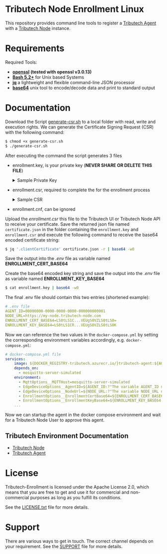 Tributech Node Enrollment Linux
==============================

This repository provides command line tools to register a [Tributech Agent](https://docs.tributech.io/tributech_agent/overview) with a [Tributech Node](https://docs.tributech.io/tributech_node/overview) instance.

Requirements
==============================
Required Tools:
- **[openssl](https://github.com/openssl/openssl)** 
  **(tested with openssl v3.0.13)**
- **[Bash 5.2+](https://www.gnu.org/software/bash/manual/bash.html)** for Unix based Systems
- **[jq](https://jqlang.github.io/jq/)** a lightweight and flexible command-line JSON processor
- **[base64](https://linux.die.net/man/1/base64)** unix tool to encode/decode data and print to standard output 

Documentation
==============================
Download the Script [generate-csr.sh](generate-csr.sh) to a local folder with read, write and execution rights. We can generate the Certificate Signing Request (CSR) with the following command:

```bash
$ chmod +x generate-csr.sh
$ ./generate-csr.sh
```

After executing the command the script generates 3 files

- enrollment.key, is your private key (**NEVER SHARE OR DELETE THIS FILE**)
    <details>
        <summary>Sample Private Key</summary>

        -----BEGIN PRIVATE KEY-----
        MIIEvQIBADANBgkqhkiG9w0BAQEFAASCBKcwggSjAgEAAoIBAQCRg0F36hme8roA
        kkFNLZIbegEd149vSeRgUAukOo5Z/vfWLFFCE4LAYnolxj4rEEaVrI+93oeLHzV/
        F9ITTOCN5Uw89C/otafUfEU0hp4mBBTtVWzX+H20fABKX6ORFUPjPCeX+63bNTpO
        BvHuekwqaJ0wIhxccSMQbh38xd3aDTIGlIr+gcntkF3KVuLcwzmvjvtsabfhyD+F
        dCLjWFghetYVMvtQxOIbvf48qpWU0JvjiCF7BskBS5r6BI/OSowyYdpGjNHbNl8N
        ssvNtx5isqm3+DlLY15BWROGNx/G2jt3YCrSoEr8VMrnHNo3C/+/w2IDcVqJH0Vb
        vyZupceTAgMBAAECggEAAPk+WmWMF1arbO6Nlk0cQafO0xrKoGV/rC9M7KPhqPN+
        SAYS4xzLTqs6Av+xEcuxlTXK3mvbP1CNpJSNuMhWZkym9m9x1J5GibLtKZ1O+JUl
        aLMeH9HPUYJU5CqApytbwWz5HNi3wJQ6GCSOwNg7ozsA9j38L5goMmdyNutCAT/7
        w+uP7ftRiQ0eWOJ1+sbg45XXrn0WCa5FNdv8yLfd1qI6UWjHPMuxaJWSWxIQsnQV
        pCpWDvTF+6jZQ/MAgrsNIH+nBvB/hu98DaHKsMIN6WeNrUaeST1aBBDauK88XEBq
        IW659odzfOMXCgnTgoKk/dP85jsdMPkTLpnnomCKBQKBgQDMaAUmwkniovSsCRV/
        2i3TFOmHTKal1P99FT3e7N8uP1dA/KnzeIyLrUriWM8pvjx/dwheCP8fY1aA51W6
        yo25BA/9yGPTAwhZZFtRFbmtImMpxgls3eWRcch+heGJjUn9zjaddGUENMnK6Ej0
        62tOiJXzO9QFTwDyvKtDljiD/wKBgQC2Pb+kuGy6agtC1Fdb3Zg5FpIIN9Vx7j8L
        VrNon2XdZ4Ak7LGFB0HZ6xqybflUxFDq8jRSTs7G2Lp5D1DcwptWzPPaZVVibCsc
        Ee8U0Kiw6Q0wpZLQA3MkbiT+WyQ6kwR8zSZm+r4KKGjj5c1yFrP09A0wxLAPaUBi
        ksRZxxpsbQKBgDfLeQSAaiyb8I95F05D3thMUAZnjOGdR3P8NVxBahY0ofuSPE3C
        LRL/ZX5tYXbyf48HjdglOoZ11inve342RgMnsbnDVkRGAqRr+WUjugAhb9H6RZ5a
        34wY8/JdVxf14imOfWfzWpOQWTiyuR9pl2vjapLvVMtyKj8X8uPLAHg/AoGBAJLo
        B/ri6FMFdPp0bc+SPEmY1jNlvtxOr+eWBp4KEHWAH56kZx3TkdP3X9gCKwGYF5qt
        kFvhR3Kn9vnrzMWI4uv/33toQIJMrBu+oTnoUnP6CjXy4vxoK4NsfsnD8tp89Rsd
        zR0qd9N8a8F62Dhl8L8/lPqBM2PY9pv/r+SnSbepAoGAceOJSoqJek/IJDuD/HhA
        QG+erZaGjYF7U9yoaOF6M+ZYlGkRe06WFdetpb2hVIdaBXZkfugvHMAIQFOQQg7M
        cMBi+7QlTCBpK3vPRg4aGdlFcuEoaf9tDVg0NUL1TkW9q1iGTvL5orWmNUOo//Sb
        mNjS/+zMIpjZY2TqFQQk3A4=
        -----END PRIVATE KEY-----
    </details>
- enrollment.csr, required to complete the for the enrollment process
    <details>
        <summary>Sample CSR</summary>

        -----BEGIN CERTIFICATE REQUEST-----
        MIIC7zCCAdcCAQAwZjELMAkGA1UEBhMCQVQxFjAUBgNVBAgMDVVwcGVyIEF1c3Ry
        aWExDTALBgNVBAcMBExpbnoxDzANBgNVBAoMBmN1c3RvbTEfMB0GA1UEAwwWZW5y
        b2xsbWVudC1jZXJ0LWN1c3RvbTCCASIwDQYJKoZIhvcNAQEBBQADggEPADCCAQoC
        ggEBAJGDQXfqGZ7yugCSQU0tkht6AR3Xj29J5GBQC6Q6jln+99YsUUITgsBieiXG
        PisQRpWsj73eh4sfNX8X0hNM4I3lTDz0L+i1p9R8RTSGniYEFO1VbNf4fbR8AEpf
        o5EVQ+M8J5f7rds1Ok4G8e56TCponTAiHFxxIxBuHfzF3doNMgaUiv6Bye2QXcpW
        4tzDOa+O+2xpt+HIP4V0IuNYWCF61hUy+1DE4hu9/jyqlZTQm+OIIXsGyQFLmvoE
        j85KjDJh2kaM0ds2Xw2yy823HmKyqbf4OUtjXkFZE4Y3H8baO3dgKtKgSvxUyucc
        2jcL/7/DYgNxWokfRVu/Jm6lx5MCAwEAAaBEMEIGCSqGSIb3DQEJDjE1MDMwDwYD
        VR0TAQH/BAUwAwIBADALBgNVHQ8EBAMCBaAwEwYDVR0lBAwwCgYIKwYBBQUHAwIw
        DQYJKoZIhvcNAQELBQADggEBAB/aKV6175ILzRLJ7pB+ITfMdKwHD/p34KseGoYh
        jOdrX9X6jewucgrjOm+2oG4ioDv+hVTikYokfInPeTRK5REiQq8COxPbp0HMvxQt
        lXRyMD2OaJkHEgDn/y1PJhxN4arHeGAdRlaKvFhALdVw/6XnL8RYyuxZEHeQJ/89
        cSQ+hGy6ewV11CGKTE9jA4Gt/jzJCLzUBqMqT8yU+BJdxnB5naHhpZqlx9Ks26Gd
        zBBTiRw7GEcqxxeJ/AibDRWG02QYWcCgzIuDDGI+HWQ2iGxv339Qb+3keM094Cdr
        Nt03ru8v3nnnczOMtyyvl6maMpr9+PLAMUMQnuRTzxcQH3w=
        -----END CERTIFICATE REQUEST-----
    </details>
- enrollment.cnf, can be ignored

Upload the _enrollment.csr_ this file to the Tributech UI or Tributech Node API to receive your certificate. 
Save the returned json file named `certificate.json` in the folder containing the `enrollment.key` and `enrollment.csr` and execute the following command to receive the base64 encoded certificate string:

```bash
$ jq '.clientCertificate' certificate.json -r | base64 -w0
```
Save the output into the _.env_ file as variable named __ENROLLMENT_CERT_BASE64__

Create the base64 encoded key string and save the output into the _.env_ file as variable named __ENROLLMENT_KEY_BASE64__

```bash
$ cat enrollment.key | base64 -w0
```

The final .env file should contain this two entries (shortened example):
```yml
# .env file
AGENT_ID=00000000-0000-0000-0000-000000000001
NODE_URL=https://my-node.tributech-node.com
ENROLLMENT_CERT_BASE64=LS0tLS1C...VEUgS0VZLS0tLS0=
ENROLLMENT_KEY_BASE64=LS0tLS1CR...VEUgS0VZLS0tLS0K
```

Now we can reference the two values in the `docker-compose.yml` by setting the corresponding environment variables accordingly, e.g. `docker-compose.yml`:

```yml
# docker-compose.yml file
services:
    image: ${DOCKER_REGISTRY-tributech.azurecr.io/}tributech-agent:${AGENT_TAG:-latest}
    depends_on:
      - mosquitto-server-simulated
    environment:
      - MqttOptions__MQTTHost=mosquitto-server-simulated
      - EdgeDeviceOptions__AgentID=${AGENT_ID:?"The variable AGENT_ID needs to be configured in the .env file."}
      - EdgeDeviceOptions__NodeUrl=${NODE_URL:?"The variable NODE_URL needs to be configured in the .env file."}
      - EnrollmentOptions__EnrollmentCertBase64=${ENROLLMENT_CERT_BASE64:?"The variable ENROLLMENT_CERT_BASE64 needs to be configured in the .env file"}
      - EnrollmentOptions__EnrollmentKeyBase64=${ENROLLMENT_KEY_BASE64:?"The variable ENROLLMENT_KEY_BASE64 needs to be configured in the .env file"}
    ...
```

Now we can startup the agent in the docker compose environment and wait for a Tributech Node User to approve this agent.

Tributech Environment Documentation
-----------
* [Tributech Node](https://docs.tributech.io/tributech_node/overview)
* [Tributech Agent](https://docs.tributech.io/tributech_agent/overview)
 
License
==============================
Tributech-Enrollment is licensed under the Apache License 2.0, which means that
you are free to get and use it for commercial and non-commercial
purposes as long as you fulfill its conditions.

See the [LICENSE.txt](../LICENSE.txt) file for more details.

Support
==============================
There are various ways to get in touch. The correct channel depends on
your requirement. See the [SUPPORT](../SUPPORT.md) file for more details.
